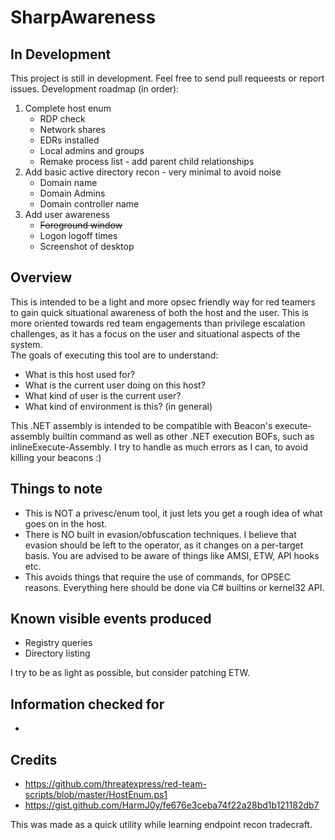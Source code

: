 # SharpAwareness
## In Development
This project is still in development. Feel free to send pull requeests or report issues.
Development roadmap (in order):
1. Complete host enum
    - RDP check
    - Network shares
    - EDRs installed
    - Local admins and groups
    - Remake process list - add parent child relationships
2. Add basic active directory recon - very minimal to avoid noise
    - Domain name
    - Domain Admins
    - Domain controller name
3. Add user awareness
    - ~~Foreground window~~
    - Logon logoff times
    - Screenshot of desktop

## Overview  
This is intended to be a light and more opsec friendly way for red teamers to gain quick situational awareness of both the host and the user. This is more oriented towards red team engagements than privilege escalation challenges, as it has a focus on the user and situational aspects of the system.  
The goals of executing this tool are to understand:  
- What is this host used for?
- What is the current user doing on this host?
- What kind of user is the current user?
- What kind of environment is this? (in general)

  
This .NET assembly is intended to be compatible with Beacon's execute-assembly builtin command as well as other .NET execution BOFs, such as inlineExecute-Assembly. I try to handle as much errors as I can, to avoid killing your beacons :)


## Things to note  
- This is NOT a privesc/enum tool, it just lets you get a rough idea of what goes on in the host.
- There is NO built in evasion/obfuscation techniques. I believe that evasion should be left to the operator, as it changes on a per-target basis. You are advised to be aware of things like AMSI, ETW, API hooks etc.
- This avoids things that require the use of commands, for OPSEC reasons. Everything here should be done via C# builtins or kernel32 API.

## Known visible events produced
- Registry queries
- Directory listing

I try to be as light as possible, but consider patching ETW.

## Information checked for
- 


## Credits
- https://github.com/threatexpress/red-team-scripts/blob/master/HostEnum.ps1
- https://gist.github.com/HarmJ0y/fe676e3ceba74f22a28bd1b121182db7

This was made as a quick utility while learning endpoint recon tradecraft.
